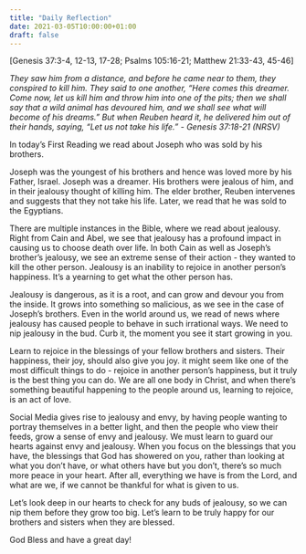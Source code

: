 ```yaml
---
title: "Daily Reflection"
date: 2021-03-05T10:00:00+01:00
draft: false
---
```


[Genesis 37:3-4, 12-13, 17-28; Psalms 105:16-21; Matthew 21:33-43, 45-46]

_They saw him from a distance, and before he came near to them, they conspired to kill him. They said to one another, “Here comes this dreamer. Come now, let us kill him and throw him into one of the pits; then we shall say that a wild animal has devoured him, and we shall see what will become of his dreams.” But when Reuben heard it, he delivered him out of their hands, saying, “Let us not take his life.” - Genesis 37:18-21 (NRSV)_

In today’s First Reading we read about Joseph who was sold by his brothers.

Joseph was the youngest of his brothers and hence was loved more by his Father, Israel. Joseph was a dreamer. His brothers were jealous of him, and in their jealousy thought of killing him. The elder brother, Reuben intervenes and suggests that they not take his life. Later, we read that he was sold to the Egyptians.

There are multiple instances in the Bible, where we read about jealousy. Right from Cain and Abel, we see that jealousy has a profound impact in causing us to choose death over life. In both Cain as well as Joseph’s brother’s jealousy, we see an extreme sense of their action - they wanted to kill the other person. Jealousy is an inability to rejoice in another person’s happiness. It’s a yearning to get what the other person has.

Jealousy is dangerous, as it is a root, and can grow and devour you from the inside. It grows into something so malicious, as we see in the case of Joseph’s brothers. Even in the world around us, we read of news where jealousy has caused people to behave in such irrational ways. We need to nip jealousy in the bud. Curb it, the moment you see it start growing in you.

Learn to rejoice in the blessings of your fellow brothers and sisters. Their happiness, their joy, should also give you joy. it might seem like one of the most difficult things to do - rejoice in another person’s happiness, but it truly is the best thing you can do. We are all one body in Christ, and when there’s something beautiful happening to the people around us, learning to rejoice, is an act of love.

Social Media gives rise to jealousy and envy, by having people wanting to portray themselves in a better light, and then the people who view their feeds, grow a sense of envy and jealousy. We must learn to guard our hearts against envy and jealousy. When you focus on the blessings that you have, the blessings that God has showered on you, rather than looking at what you don’t have, or what others have but you don’t, there’s so much more peace in your heart. After all, everything we have is from the Lord, and what are we, if we cannot be thankful for what is given to us.

Let’s look deep in our hearts to check for any buds of jealousy, so we can nip them before they grow too big. Let’s learn to be truly happy for our brothers and sisters when they are blessed.

God Bless and have a great day!